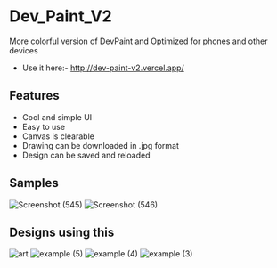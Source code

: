 # Dev_Paint_V2
More colorful version of DevPaint and Optimized for phones and other devices
- Use it here:- http://dev-paint-v2.vercel.app/
## Features
- Cool and simple UI
- Easy to use
- Canvas is clearable
- Drawing can be downloaded in .jpg format
- Design can be saved and reloaded
## Samples
![Screenshot (545)](https://user-images.githubusercontent.com/75971776/129914791-150a8dd2-7476-4364-a278-55e8bc49256d.png)
![Screenshot (546)](https://user-images.githubusercontent.com/75971776/129914834-2c1deb8d-6df2-4fff-8a9d-689ea0d684ba.png)
## Designs using this
![art](https://user-images.githubusercontent.com/75971776/129915388-ef6a2a0a-5a95-4cf5-b3f2-b417ef03a03a.png)
![example (5)](https://user-images.githubusercontent.com/75971776/129914914-b1f1acc7-9efe-4d20-81a4-9f32945cf66c.jpg)
![example (4)](https://user-images.githubusercontent.com/75971776/129914957-2ddd6dfb-7484-471c-bfbf-7e93af79aedb.jpg)
![example (3)](https://user-images.githubusercontent.com/75971776/129914986-4768d958-9857-4207-b128-77a46c31836c.jpg)
